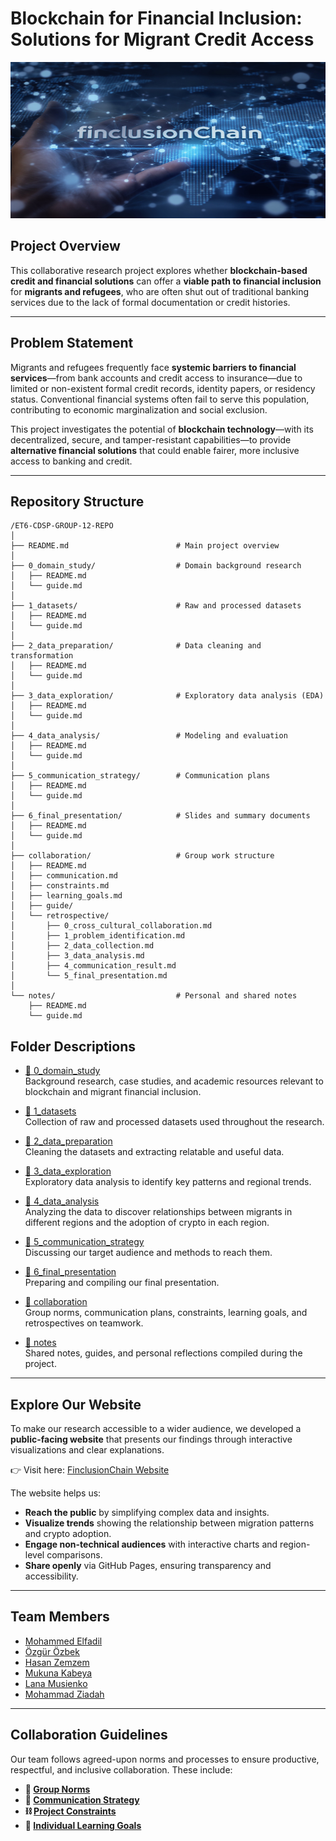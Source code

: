 # Blockchain for Financial Inclusion: Solutions for Migrant Credit Access

<!-- markdownlint-disable -->
<img src="https://raw.githubusercontent.com/MIT-Emerging-Talent/ET6-CDSP-group-12-repo/main/notes/notes/images/Finclusionchain.jpg" alt="Financial Inclusion Chain Diagram" width="100%" height="250" />
<!-- markdownlint-restore -->

## Project Overview

This collaborative research project explores whether **blockchain-based credit and financial solutions** can offer a **viable path to financial inclusion** for **migrants and refugees**, who are often shut out of traditional banking services due to the lack of formal documentation or credit histories.

---

## Problem Statement

Migrants and refugees frequently face **systemic barriers to financial
services**—from bank accounts and credit access to insurance—due to limited or
non-existent formal credit records, identity papers, or residency status. Conventional
financial systems often fail to serve this population, contributing to economic
marginalization and social exclusion.

This project investigates the potential of **blockchain technology**—with its
decentralized, secure, and tamper-resistant capabilities—to provide **alternative financial solutions** that could enable fairer, more inclusive access to banking and credit.

---

## Repository Structure

```plaintext
/ET6-CDSP-GROUP-12-REPO
│
├── README.md                        # Main project overview
│
├── 0_domain_study/                  # Domain background research
│   ├── README.md
│   └── guide.md
│
├── 1_datasets/                      # Raw and processed datasets
│   ├── README.md
│   └── guide.md
│
├── 2_data_preparation/              # Data cleaning and transformation
│   ├── README.md
│   └── guide.md
│
├── 3_data_exploration/              # Exploratory data analysis (EDA)
│   ├── README.md
│   └── guide.md
│
├── 4_data_analysis/                 # Modeling and evaluation
│   ├── README.md
│   └── guide.md
│
├── 5_communication_strategy/        # Communication plans
│   ├── README.md
│   └── guide.md
│
├── 6_final_presentation/            # Slides and summary documents
│   ├── README.md
│   └── guide.md
│
├── collaboration/                   # Group work structure
│   ├── README.md
│   ├── communication.md
│   ├── constraints.md
│   ├── learning_goals.md
│   ├── guide/
│   └── retrospective/
│       ├── 0_cross_cultural_collaboration.md
│       ├── 1_problem_identification.md
│       ├── 2_data_collection.md
│       ├── 3_data_analysis.md
│       ├── 4_communication_result.md
│       └── 5_final_presentation.md
│
└── notes/                           # Personal and shared notes
    ├── README.md
    └── guide.md
```

## Folder Descriptions

- [📁 0_domain_study](https://github.com/MIT-Emerging-Talent/ET6-CDSP-group-12-repo/tree/main/0_domain_study)  
  Background research, case studies, and academic resources relevant to blockchain and migrant financial inclusion.

- [📁 1_datasets](https://github.com/MIT-Emerging-Talent/ET6-CDSP-group-12-repo/tree/main/1_datasets)  
  Collection of raw and processed datasets used throughout the research.

- [📁 2_data_preparation](https://github.com/MIT-Emerging-Talent/ET6-CDSP-group-12-repo/tree/main/2_data_preparation)  
  Cleaning the datasets and extracting relatable and useful data.

- [📁 3_data_exploration](https://github.com/MIT-Emerging-Talent/ET6-CDSP-group-12-repo/tree/main/3_data_exploration)  
  Exploratory data analysis to identify key patterns and regional trends.

- [📁 4_data_analysis](https://github.com/MIT-Emerging-Talent/ET6-CDSP-group-12-repo/tree/main/4_data_analysis)  
  Analyzing the data to discover relationships between migrants in different regions and the adoption of crypto in each region.

- [📁 5_communication_strategy](https://github.com/MIT-Emerging-Talent/ET6-CDSP-group-12-repo/tree/main/5_communication_strategy)  
  Discussing our target audience and methods to reach them.

- [📁 6_final_presentation](https://github.com/MIT-Emerging-Talent/ET6-CDSP-group-12-repo/tree/main/6_final_presentation)  
  Preparing and compiling our final presentation.

- [📁 collaboration](https://github.com/MIT-Emerging-Talent/ET6-CDSP-group-12-repo/tree/main/collaboration)  
  Group norms, communication plans, constraints, learning goals, and retrospectives on teamwork.

- [📁 notes](https://github.com/MIT-Emerging-Talent/ET6-CDSP-group-12-repo/tree/main/notes)  
  Shared notes, guides, and personal reflections compiled during the project.

---

## Explore Our Website

To make our research accessible to a wider audience, we developed a **public-facing website** that presents our findings through interactive visualizations and clear explanations.  

👉 Visit here: [FinclusionChain Website](https://finclusion6.github.io/CDSP-WEBPAGE/)  

The website helps us:

- **Reach the public** by simplifying complex data and insights.  
- **Visualize trends** showing the relationship between migration patterns and crypto adoption.  
- **Engage non-technical audiences** with interactive charts and region-level comparisons.  
- **Share openly** via GitHub Pages, ensuring transparency and accessibility.  

---

## Team Members

- [Mohammed Elfadil](https://github.com/Moealfadil)
- [Özgür Özbek](https://github.com/ozgurozbekuk)
- [Hasan Zemzem](https://github.com/Hasan-Z)
- [Mukuna Kabeya](https://github.com/kerthnorth)
- [Lana Musienko](https://github.com/lanamusienko)
- [Mohammad Ziadah](https://github.com/mohamad-755)

---

## Collaboration Guidelines

Our team follows agreed-upon norms and processes to ensure productive,
respectful, and inclusive collaboration. These include:

- **🧭 [Group Norms][norms]**  
- **💬 [Communication Strategy][communication]**  
- **⛓ [Project Constraints][constraints]**  
- **🎯 [Individual Learning Goals][goals]**

<!-- Reference-style links -->
[norms]: https://github.com/MIT-Emerging-Talent/ET6-CDSP-group-12-repo/blob/main/collaboration/README.md
[communication]: https://github.com/MIT-Emerging-Talent/ET6-CDSP-group-12-repo/blob/main/collaboration/communication.md
[constraints]: https://github.com/MIT-Emerging-Talent/ET6-CDSP-group-12-repo/blob/main/collaboration/constraints.md
[goals]: https://github.com/MIT-Emerging-Talent/ET6-CDSP-group-12-repo/blob/main/collaboration/learning_goals.md
